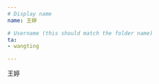 ```yaml
---
# Display name
name: 王婷 

# Username (this should match the folder name)
ta:
- wangting

---
```


王婷
